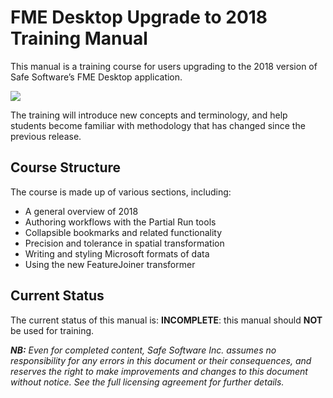 <!--This file duplicates a little of the content to follow, but is added here because the content of this file is used for the landing page on GitBook-->

# FME Desktop Upgrade to 2018 Training Manual #

This manual is a training course for users upgrading to the 2018 version of Safe Software’s FME Desktop application.

![](./DesktopBasic0Introduction/Images/Img0.0.FMEAboutScreen.png)

The training will introduce new concepts and terminology, and help students become familiar with methodology that has changed since the previous release. 


## Course Structure ##

The course is made up of various sections, including:

- A general overview of 2018
- Authoring workflows with the Partial Run tools
- Collapsible bookmarks and related functionality
- Precision and tolerance in spatial transformation
- Writing and styling Microsoft formats of data
- Using the new FeatureJoiner transformer
 
## Current Status ##

The current status of this manual is: **INCOMPLETE**: this manual should **NOT** be used for training.

***NB:*** *Even for completed content, Safe Software Inc. assumes no responsibility for any errors in this document or their consequences, and reserves the right to make improvements and changes to this document without notice. See the full licensing agreement for further details.*
